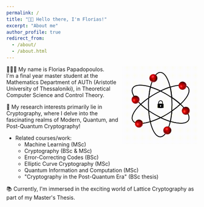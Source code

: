 ```yaml
---
permalink: /
title: "👋🏼 Hello there, I'm Florias!"
excerpt: "About me"
author_profile: true
redirect_from: 
  - /about/
  - /about.html
---
```


<div style="float: right; margin-left: 5px;">
  <img src="./images/gif_one.gif" alt="GIF" width="200">
</div>

👨🏻‍💻 My name is Florias Papadopoulos. <br>
    I'm a final year master student at the Mathematics Department of AUTh (Aristotle University of Thessaloniki), in Theoretical Computer Science and Control Theory.

🔬 My research interests primarily lie in Cryptography, where I delve into the fascinating realms of Modern, Quantum, and Post-Quantum Cryptography!
   * Related courses/work:
     - Machine Learning (MSc)
     - Cryptography (BSc & MSc)
     - Error-Correcting Codes (BSc)
     - Elliptic Curve Cryptography (MSc)
     - Quantum Information and Computation (MSc)
     - "Cryptography in the Post-Quantum Era" (BSc thesis)

📚 Currently, I'm immersed in the exciting world of Lattice Cryptography as part of my Master's Thesis.
